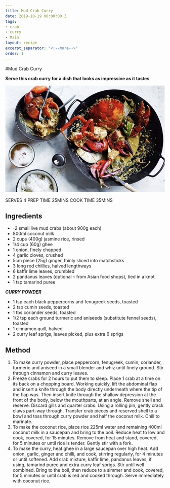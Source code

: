 ```yaml
---
title: Mud Crab Curry
date: 2019-10-19 00:00:00 Z
tags:
- crab
- curry
- Main
layout: recipe
excerpt_separator: "<!--more-->"
order: 1
---
```


#Mud Crab Curry

**Serve this crab curry for a dish that looks as impressive as it tastes**.

<!--more-->
[![Mud Crab Curry ](/_uploads/mud-crab-curry.png)](/_uploads/mud-crab-curry.png)


SERVES 4
PREP TIME 25MINS
COOK TIME 35MINS


## Ingredients

- -2 small live mud crabs (about 900g each)
- 800ml coconut milk
- 2 cups (400g) jasmine rice, rinsed
- 1/4 cup (60g) ghee
- 1 onion, finely chopped
- 4 garlic cloves, crushed
- 5cm piece (25g) ginger, thinly sliced into matchsticks
- 3 long red chillies, halved lengthways
- 6 kaffir lime leaves, crumbled
- 2 pandanus leaves (optional – from Asian food shops), tied in a knot
- 1 tsp tamarind puree

_**CURRY POWDER**_
- 1 tsp each black peppercorns and fenugreek seeds, toasted
- 2 tsp cumin seeds, toasted
- 1 tbs coriander seeds, toasted
- 1/2 tsp each ground turmeric and aniseeds (substitute fennel seeds), toasted
- 1 cinnamon quill, halved
- 2 curry leaf sprigs, leaves picked, plus extra 6 sprigs



## Method
1. To make curry powder, place peppercorn, fenugreek, cumin, coriander, turmeric and aniseed in a small blender and whiz until finely ground. Stir through cinnamon and curry leaves.
2. Freeze crabs for 2 hours to put them to sleep. Place 1 crab at a time on its back on a chopping board. Working quickly, lift the abdominal flap and insert a knife through the body directly underneath where the tip of the flap was. Then insert knife through the shallow depression at the front of the body, below the mouthparts, at an angle. Remove shell and reserve. Discard gills and quarter crabs. Using a rolling pin, gently crack claws part-way through. Transfer crab pieces and reserved shell to a bowl and toss through curry powder and half the coconut milk. Chill to marinate.
3. To make the coconut rice, place rice 225ml water and remaining 400ml coconut milk in a saucepan and bring to the boil. Reduce heat to low and cook, covered, for 15 minutes. Remove from heat and stand, covered, for 5 minutes or until rice is tender. Gently stir with a fork.
4. To make the curry, heat ghee in a large saucepan over high heat. Add onion, garlic, ginger and chilli, and cook, stirring regularly, for 4 minutes or until softened. Add crab mixture, kaffir lime, pandanus leaves, if using, tamarind puree and extra curry leaf sprigs. Stir until well combined. Bring to the boil, then reduce to a simmer and cook, covered, for 5 minutes or until crab is red and cooked through. Serve immediately with coconut rice.
